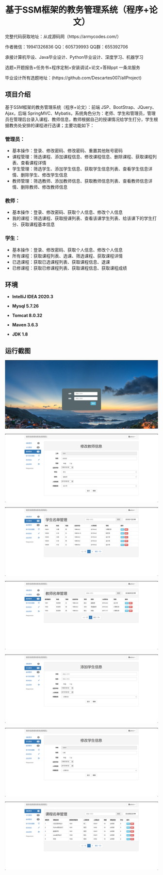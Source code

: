 <p><h1 align="center">基于SSM框架的教务管理系统（程序+论文）</h1></p>

<p> 完整代码获取地址：从戎源码网（https://armycodes.com/） </p>
<p> 作者微信：19941326836 QQ：605739993 QQ群：655392706 </p>
<p> 承接计算机毕设、Java毕业设计、Python毕业设计、深度学习、机器学习 </p>
<p> 选题+开题报告+任务书+程序定制+安装调试+论文+答辩ppt 一条龙服务 </p>
<p> 毕业设计所有选题地址：(https://github.com/Descartes007/allProject) </p>

## 项目介绍

基于SSM框架的教务管理系统（程序+论文）：前端 JSP、BootStrap、JQuery、Ajax，后端 SpringMVC、Mybatis，系统角色分为：老师、学生和管理员，管理员在管理后台录入课程、教师信息，教师根据自己的授课情况给学生打分，学生根据教务处安排的课程进行选课；主要功能如下：

### 管理员：

- 基本操作：登录、修改密码、修改密码、重置其他账号密码
- 课程管理：筛选课程、添加课程信息、修改课程信息、删除课程、获取课程列表、查看课程详情
- 学生管理：筛选学生、添加学生信息、获取学生信息列表、查看学生信息详情、删除学生、修改学生信息
- 教师管理：筛选教师、添加教师信息、获取教师信息列表、查看教师信息详情、删除教师、修改教师信息

### 教师：

- 基本操作：登录、修改密码、获取个人信息、修改个人信息
- 我的课程：筛选课程、获取授课列表、查看该课学生列表、给该课下的学生打分、获取课程基本信息

### 学生：

- 基本操作：登录、修改密码、获取个人信息、修改个人信息
- 所有课程：获取课程列表、选课、筛选课程、获取课程详情 
- 已选课程：获取已选课程列表、获取课程信息、退课
- 已修课程：获取已修课程列表、获取课程信息、获取课程成绩

## 环境

- <b>IntelliJ IDEA 2020.3</b>

- <b>Mysql 5.7.26</b>

- <b>Tomcat 8.0.32</b>

- <b>Maven 3.6.3</b>

- <b>JDK 1.8</b>


## 运行截图
![](screenshot/1.png)

![](screenshot/2.png)

![](screenshot/3.png)

![](screenshot/4.png)

![](screenshot/5.png)

![](screenshot/6.png)

![](screenshot/7.png)
